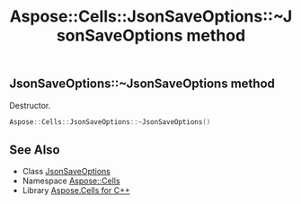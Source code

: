 ﻿---
title: Aspose::Cells::JsonSaveOptions::~JsonSaveOptions method
linktitle: ~JsonSaveOptions
second_title: Aspose.Cells for C++ API Reference
description: 'Aspose::Cells::JsonSaveOptions::~JsonSaveOptions method. Destructor in C++.'
type: docs
weight: 200
url: /cpp/aspose.cells/jsonsaveoptions/~jsonsaveoptions/
---
## JsonSaveOptions::~JsonSaveOptions method


Destructor.

```cpp
Aspose::Cells::JsonSaveOptions::~JsonSaveOptions()
```

## See Also

* Class [JsonSaveOptions](../)
* Namespace [Aspose::Cells](../../)
* Library [Aspose.Cells for C++](../../../)
